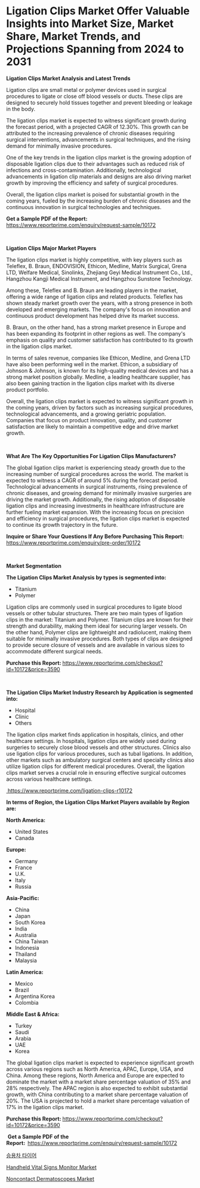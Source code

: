 <p><h1>Ligation Clips Market Offer Valuable Insights into Market Size, Market Share, Market Trends, and Projections Spanning from 2024 to 2031</h1></p><p><strong>Ligation Clips Market Analysis and Latest Trends</strong></p>
<p><p>Ligation clips are small metal or polymer devices used in surgical procedures to ligate or close off blood vessels or ducts. These clips are designed to securely hold tissues together and prevent bleeding or leakage in the body.</p><p>The ligation clips market is expected to witness significant growth during the forecast period, with a projected CAGR of 12.30%. This growth can be attributed to the increasing prevalence of chronic diseases requiring surgical interventions, advancements in surgical techniques, and the rising demand for minimally invasive procedures.</p><p>One of the key trends in the ligation clips market is the growing adoption of disposable ligation clips due to their advantages such as reduced risk of infections and cross-contamination. Additionally, technological advancements in ligation clip materials and designs are also driving market growth by improving the efficiency and safety of surgical procedures.</p><p>Overall, the ligation clips market is poised for substantial growth in the coming years, fueled by the increasing burden of chronic diseases and the continuous innovation in surgical technologies and techniques.</p></p>
<p><strong>Get a Sample PDF of the Report:&nbsp;</strong> <a href="https://www.reportprime.com/enquiry/request-sample/10172">https://www.reportprime.com/enquiry/request-sample/10172</a></p>
<p>&nbsp;</p>
<p><strong>Ligation Clips Major Market Players</strong></p>
<p><p>The ligation clips market is highly competitive, with key players such as Teleflex, B. Braun, ENDOVISION, Ethicon, Medline, Matrix Surgical, Grena LTD, Welfare Medical, Sinolinks, Zhejiang Geyi Medical Instrument Co., Ltd., Hangzhou Kangji Medical Instrument, and Hangzhou Sunstone Technology.</p><p>Among these, Teleflex and B. Braun are leading players in the market, offering a wide range of ligation clips and related products. Teleflex has shown steady market growth over the years, with a strong presence in both developed and emerging markets. The company's focus on innovation and continuous product development has helped drive its market success.</p><p>B. Braun, on the other hand, has a strong market presence in Europe and has been expanding its footprint in other regions as well. The company's emphasis on quality and customer satisfaction has contributed to its growth in the ligation clips market.</p><p>In terms of sales revenue, companies like Ethicon, Medline, and Grena LTD have also been performing well in the market. Ethicon, a subsidiary of Johnson & Johnson, is known for its high-quality medical devices and has a strong market position globally. Medline, a leading healthcare supplier, has also been gaining traction in the ligation clips market with its diverse product portfolio.</p><p>Overall, the ligation clips market is expected to witness significant growth in the coming years, driven by factors such as increasing surgical procedures, technological advancements, and a growing geriatric population. Companies that focus on product innovation, quality, and customer satisfaction are likely to maintain a competitive edge and drive market growth.</p></p>
<p>&nbsp;</p>
<p><strong>What Are The Key Opportunities For Ligation Clips Manufacturers?</strong></p>
<p><p>The global ligation clips market is experiencing steady growth due to the increasing number of surgical procedures across the world. The market is expected to witness a CAGR of around 5% during the forecast period. Technological advancements in surgical instruments, rising prevalence of chronic diseases, and growing demand for minimally invasive surgeries are driving the market growth. Additionally, the rising adoption of disposable ligation clips and increasing investments in healthcare infrastructure are further fueling market expansion. With the increasing focus on precision and efficiency in surgical procedures, the ligation clips market is expected to continue its growth trajectory in the future.</p></p>
<p><strong>Inquire or Share Your Questions If Any Before Purchasing This Report:</strong> <a href="https://www.reportprime.com/enquiry/pre-order/10172">https://www.reportprime.com/enquiry/pre-order/10172</a></p>
<p>&nbsp;</p>
<p><strong>Market Segmentation</strong></p>
<p><strong>The Ligation Clips Market Analysis by types is segmented into:</strong></p>
<p><ul><li>Titanium</li><li>Polymer</li></ul></p>
<p><p>Ligation clips are commonly used in surgical procedures to ligate blood vessels or other tubular structures. There are two main types of ligation clips in the market: Titanium and Polymer. Titanium clips are known for their strength and durability, making them ideal for securing larger vessels. On the other hand, Polymer clips are lightweight and radiolucent, making them suitable for minimally invasive procedures. Both types of clips are designed to provide secure closure of vessels and are available in various sizes to accommodate different surgical needs.</p></p>
<p><strong>Purchase this Report:&nbsp;</strong><a href="https://www.reportprime.com/checkout?id=10172&price=3590">https://www.reportprime.com/checkout?id=10172&price=3590</a></p>
<p>&nbsp;</p>
<p><strong>The Ligation Clips Market Industry Research by Application is segmented into:</strong></p>
<p><ul><li>Hospital</li><li>Clinic</li><li>Others</li></ul></p>
<p><p>The ligation clips market finds application in hospitals, clinics, and other healthcare settings. In hospitals, ligation clips are widely used during surgeries to securely close blood vessels and other structures. Clinics also use ligation clips for various procedures, such as tubal ligations. In addition, other markets such as ambulatory surgical centers and specialty clinics also utilize ligation clips for different medical procedures. Overall, the ligation clips market serves a crucial role in ensuring effective surgical outcomes across various healthcare settings.</p></p>
<p><a href="https://www.reportprime.com/ligation-clips-r10172">&nbsp;https://www.reportprime.com/ligation-clips-r10172</a></p>
<p><strong>In terms of Region, the Ligation Clips Market Players available by Region are:</strong></p>
<p>
    <p> <strong> North America: </strong>
        <ul>
            <li>United States</li>
            <li>Canada</li>
        </ul>
        </p> 
    <p> <strong> Europe: </strong>
        <ul>
            <li>Germany</li>
            <li>France</li>
            <li>U.K.</li>
            <li>Italy</li>
            <li>Russia</li>
        </ul>
        </p> 
    <p> <strong> Asia-Pacific: </strong>
        <ul>
            <li>China</li>
            <li>Japan</li>
            <li>South Korea</li>
            <li>India</li>
            <li>Australia</li>
            <li>China Taiwan</li>
            <li>Indonesia</li>
            <li>Thailand</li>
            <li>Malaysia</li>
        </ul>
        </p> 
    <p> <strong> Latin America: </strong>
        <ul>
            <li>Mexico</li>
            <li>Brazil</li>
            <li>Argentina Korea</li>
            <li>Colombia</li>
        </ul>
        </p> 
    <p> <strong> Middle East & Africa: </strong>
        <ul>
            <li>Turkey</li>
            <li>Saudi</li>
            <li>Arabia</li>
            <li>UAE</li>
            <li>Korea</li>
        </ul>
    </p>
    </p>
<p><p>The global ligation clips market is expected to experience significant growth across various regions such as North America, APAC, Europe, USA, and China. Among these regions, North America and Europe are expected to dominate the market with a market share percentage valuation of 35% and 28% respectively. The APAC region is also expected to exhibit substantial growth, with China contributing to a market share percentage valuation of 20%. The USA is projected to hold a market share percentage valuation of 17% in the ligation clips market.</p></p>
<p><strong>Purchase this Report: </strong><a href="https://www.reportprime.com/checkout?id=10172&price=3590">https://www.reportprime.com/checkout?id=10172&price=3590</a></p>
<p>&nbsp;<strong>Get a Sample PDF of the Report:&nbsp;&nbsp;</strong><a href="https://www.reportprime.com/enquiry/request-sample/10172">https://www.reportprime.com/enquiry/request-sample/10172</a></p>
<p><strong></strong></p>
<p><p><a href="https://github.com/LanceOlsotn8978/Market-Research-Report-List-1/blob/main/354626021721.md">승용차 타이어</a></p><p><a href="https://github.com/mauripalmi/Market-Research-Report-List-2/blob/main/handheld-vital-signs-monitor-market.md">Handheld Vital Signs Monitor Market</a></p><p><a href="https://github.com/nicoletavirag/Market-Research-Report-List-2/blob/main/noncontact-dermatoscopes-market.md">Noncontact Dermatoscopes Market</a></p></p>
